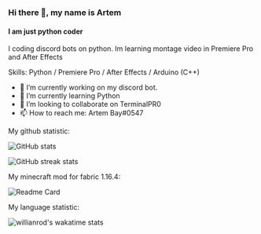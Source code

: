 ### Hi there 👋, my name is Artem
#### I am just python coder
I coding discord bots on python. Im learning montage video in Premiere Pro and After Effects

Skills: Python / Premiere Pro / After Effects / Arduino (C++)

- 🔭 I’m currently working on my discord bot. 
- 🌱 I’m currently learning Python 
- 👯 I’m looking to collaborate on TerminalPR0 
- 📫 How to reach me: Artem Bay#0547 

My github statistic:

![GitHub stats](https://github-readme-stats.vercel.app/api?username=Artembay&show_icons=true&theme=tokyonight)  

![GitHub streak stats](https://github-readme-streak-stats.herokuapp.com/?user=Artembay&theme=tokyonight)  

My minecraft mod for fabric 1.16.4:

![Readme Card](https://github-readme-stats.vercel.app/api/pin/?username=MiTaskAPI&repo=MiTaskApi&theme=tokyonight)

My language statistic:

![willianrod's wakatime stats](https://github-readme-stats.vercel.app/api/wakatime?username=Artembay&theme=tokyonight)
